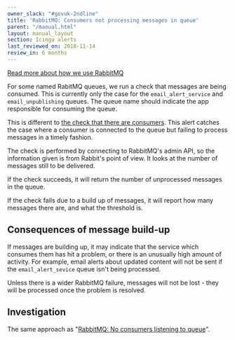 ```yaml
---
owner_slack: "#govuk-2ndline"
title: 'RabbitMQ: Consumers not processing messages in queue'
parent: "/manual.html"
layout: manual_layout
section: Icinga alerts
last_reviewed_on: 2018-11-14
review_in: 6 months
---
```


[Read more about how we use RabbitMQ][rabbitmq]

For some named RabitMQ queues, we run a check that messages are being
consumed.  This is currently only the case for the
`email_alert_service` and `email_unpublishing` queues.  The queue name
should indicate the app responsible for consuming the queue.

This is different to [the check that there are consumers][nocon].
This alert catches the case where a consumer is connected to the queue
but failing to process messages in a timely fashion.

The check is performed by connecting to RabbitMQ's admin API, so the
information given is from Rabbit's point of view.  It looks at the
number of messages still to be delivered.

If the check succeeds, it will return the number of unprocessed
messages in the queue.

If the check fails due to a build up of messages, it will report how
many messages there are, and what the threshold is.

## Consequences of message build-up

If messages are building up, it may indicate that the service which
consumes them has hit a problem, or there is an unusually high amount
of activity.  For example, email alerts about updated content will not
be sent if the `email_alert_sevice` queue isn't being processed.

Unless there is a wider RabbitMQ failure, messages will not be lost -
they will be processed once the problem is resolved.

## Investigation

The same approach as "[RabbitMQ: No consumers listening to
queue][nocon]".

[rabbitmq]: /manual/rabbitmq.html
[rabbitmq_control_panel]: /manual/rabbitmq.html#connecting-to-the-rabbitmq-web-control-panel
[nocon]: /manual/alerts/rabbitmq-no-consumers-listening.html
